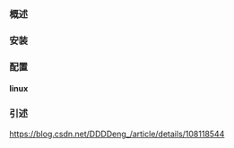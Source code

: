 ### 概述

### 安装

### 配置
#### linux


### 引述
https://blog.csdn.net/DDDDeng_/article/details/108118544
